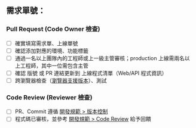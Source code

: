 ## 需求單號：
### Pull Request (Code Owner 檢查)
- [ ] 確實填寫需求單、上線單號
- [ ] 確認添加對應的環境、功能標籤
- [ ] 通過一名以上團隊內的工程師或上一級主管審核；production 上線需兩名以上工程師，其中一位需包含主管
- [ ] 確認 版號 或 PR 連結更新到 上線程式清單（Web/API 程式資訊）
- [ ] 跨瀏覽器檢查（[瀏覽器支援版本](https://wiki.104.com.tw/%E7%94%A2%E5%93%81%E9%96%8B%E7%99%BC%E7%80%8F%E8%A6%BD%E5%99%A8%E6%94%AF%E6%8F%B4%E7%89%88%E6%9C%AC%E5%AE%9A%E7%BE%A9)）、測試

### Code Review (Reviewer 檢查)
- [ ] PR、Commit 遵循 [開發規範 > 版本控制](https://github.com/104corp/guideline/tree/master/vcs)
- [ ] 程式碼已審核，並參考 [開發規範 > Code Review](https://github.com/104corp/guideline/blob/master/code-review) 給予回饋
